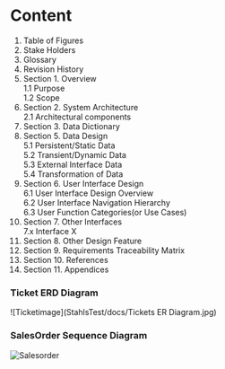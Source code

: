 # Content 
1. Table of Figures 
1. Stake Holders 
1. Glossary 
1. Revision History 
  1. Section 1. Overview<br/>
    1.1 Purpose<br/>
    1.2 Scope <br/>
  1. Section 
    2. System Architecture<br/>
    2.1 Architectural components<br/>
  1. Section 
    3. Data Dictionary<br/>
  1. Section 
    5. Data Design<br/>
    5.1 Persistent/Static Data<br/> 
    5.2 Transient/Dynamic Data<br/> 
    5.3 External Interface Data<br/> 
    5.4 Transformation of Data<br/>
 1. Section 
    6. User Interface Design<br/>
    6.1 User Interface Design Overview<br/>
    6.2 User Interface Navigation Hierarchy<br/>
    6.3 User Function Categories(or Use Cases)<br/>
 1. Section
    7. Other Interfaces<br/>
    7.x Interface X
 1. Section 
    8. Other Design Feature<br/>
 1. Section
    9. Requirements Traceability Matrix<br/>
 1. Section
    10. References<br/>
 1. Section
    11. Appendices<br/>


### Ticket ERD Diagram

 ![Ticketimage](StahlsTest/docs/Tickets ER Diagram.jpg)
      


### SalesOrder Sequence Diagram
![Salesorder](StahlsTest/docs/salesOrderSequenceDiagram(ADMIN).png)

